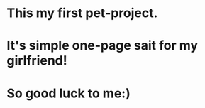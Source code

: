 # This my first pet-project.
# It's simple one-page sait for my girlfriend!
#
#
# So good luck to me:)